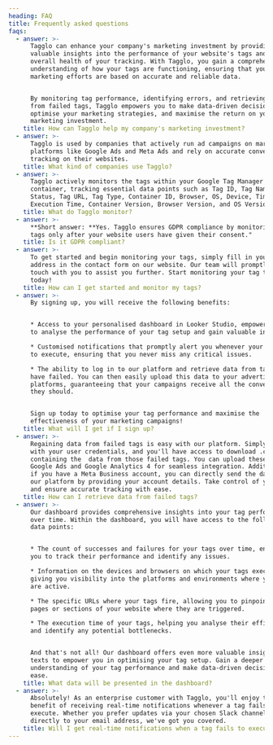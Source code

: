 ```yaml
---
heading: FAQ
title: Frequently asked questions
faqs:
  - answer: >-
      Tagglo can enhance your company's marketing investment by providing
      valuable insights into the performance of your website's tags and the
      overall health of your tracking. With Tagglo, you gain a comprehensive
      understanding of how your tags are functioning, ensuring that your
      marketing efforts are based on accurate and reliable data. 


      By monitoring tag performance, identifying errors, and retrieving data
      from failed tags, Tagglo empowers you to make data-driven decisions,
      optimise your marketing strategies, and maximise the return on your
      marketing investment.
    title: How can Tagglo help my company's marketing investment?
  - answer: >-
      Tagglo is used by companies that actively run ad campaigns on marketing
      platforms like Google Ads and Meta Ads and rely on accurate conversion
      tracking on their websites.
    title: What kind of companies use Tagglo?
  - answer: >-
      Tagglo actively monitors the tags within your Google Tag Manager
      container, tracking essential data points such as Tag ID, Tag Name, Tag
      Status, Tag URL, Tag Type, Container ID, Browser, OS, Device, Timestamp,
      Execution Time, Container Version, Browser Version, and OS Version.
    title: What do Tagglo monitor?
  - answer: >-
      **Short answer: **Yes. Tagglo ensures GDPR compliance by monitoring your
      tags only after your website users have given their consent."
    title: Is it GDPR compliant?
  - answer: >-
      To get started and begin monitoring your tags, simply fill in your email
      address in the contact form on our website. Our team will promptly get in
      touch with you to assist you further. Start monitoring your tag tracking
      today!
    title: How can I get started and monitor my tags?
  - answer: >-
      By signing up, you will receive the following benefits:


      * Access to your personalised dashboard in Looker Studio, empowering you
      to analyse the performance of your tag setup and gain valuable insights.

      * Customised notifications that promptly alert you whenever your tags fail
      to execute, ensuring that you never miss any critical issues.

      * The ability to log in to our platform and retrieve data from tags that
      have failed. You can then easily upload this data to your advertising
      platforms, guaranteeing that your campaigns receive all the conversions
      they should.


      Sign up today to optimise your tag performance and maximise the
      effectiveness of your marketing campaigns!
    title: What will I get if I sign up?
  - answer: >-
      Regaining data from failed tags is easy with our platform. Simply log in
      with your user credentials, and you'll have access to download .csv files
      containing the  data from those failed tags. You can upload these files to
      Google Ads and Google Analytics 4 for seamless integration. Additionally,
      if you have a Meta Business account, you can directly send the data from
      our platform by providing your account details. Take control of your data
      and ensure accurate tracking with ease.
    title: How can I retrieve data from failed tags?
  - answer: >-
      Our dashboard provides comprehensive insights into your tag performance
      over time. Within the dashboard, you will have access to the following
      data points:


      * The count of successes and failures for your tags over time, enabling
      you to track their performance and identify any issues.

      * Information on the devices and browsers on which your tags execute,
      giving you visibility into the platforms and environments where your tags
      are active.

      * The specific URLs where your tags fire, allowing you to pinpoint the
      pages or sections of your website where they are triggered.

      * The execution time of your tags, helping you analyse their efficiency
      and identify any potential bottlenecks.


      And that's not all! Our dashboard offers even more valuable insights and
      texts to empower you in optimising your tag setup. Gain a deeper
      understanding of your tag performance and make data-driven decisions with
      ease.
    title: What data will be presented in the dashboard?
  - answer: >-
      Absolutely! As an enterprise customer with Tagglo, you'll enjoy the
      benefit of receiving real-time notifications whenever a tag fails to
      execute. Whether you prefer updates via your chosen Slack channel or
      directly to your email address, we've got you covered.
    title: Will I get real-time notifications when a tag fails to execute?
---
```


